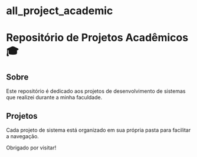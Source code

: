# all_project_academic
# Repositório de Projetos Acadêmicos 🎓

## Sobre
Este repositório é dedicado aos projetos de desenvolvimento de sistemas que realizei durante a minha faculdade.

## Projetos
Cada projeto de sistema está organizado em sua própria pasta para facilitar a navegação.

Obrigado por visitar!
